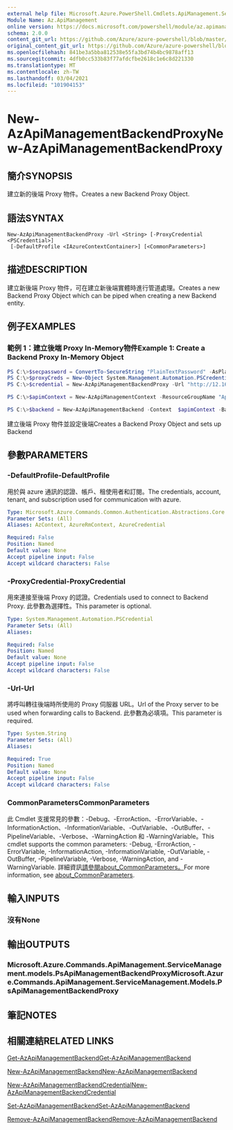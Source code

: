 ```yaml
---
external help file: Microsoft.Azure.PowerShell.Cmdlets.ApiManagement.ServiceManagement.dll-Help.xml
Module Name: Az.ApiManagement
online version: https://docs.microsoft.com/powershell/module/az.apimanagement/new-azapimanagementbackendproxy
schema: 2.0.0
content_git_url: https://github.com/Azure/azure-powershell/blob/master/src/ApiManagement/ApiManagement/help/New-AzApiManagementBackendProxy.md
original_content_git_url: https://github.com/Azure/azure-powershell/blob/master/src/ApiManagement/ApiManagement/help/New-AzApiManagementBackendProxy.md
ms.openlocfilehash: 841be3a5bba812538e55fa3bd74b4bc9878aff13
ms.sourcegitcommit: 4dfb0cc533b83f77afdcfbe2618c1e6c8d221330
ms.translationtype: MT
ms.contentlocale: zh-TW
ms.lasthandoff: 03/04/2021
ms.locfileid: "101904153"
---
```

# <span data-ttu-id="7c558-101">New-AzApiManagementBackendProxy</span><span class="sxs-lookup"><span data-stu-id="7c558-101">New-AzApiManagementBackendProxy</span></span>

## <span data-ttu-id="7c558-102">簡介</span><span class="sxs-lookup"><span data-stu-id="7c558-102">SYNOPSIS</span></span>
<span data-ttu-id="7c558-103">建立新的後端 Proxy 物件。</span><span class="sxs-lookup"><span data-stu-id="7c558-103">Creates a new Backend Proxy Object.</span></span>

## <span data-ttu-id="7c558-104">語法</span><span class="sxs-lookup"><span data-stu-id="7c558-104">SYNTAX</span></span>

```
New-AzApiManagementBackendProxy -Url <String> [-ProxyCredential <PSCredential>]
 [-DefaultProfile <IAzureContextContainer>] [<CommonParameters>]
```

## <span data-ttu-id="7c558-105">描述</span><span class="sxs-lookup"><span data-stu-id="7c558-105">DESCRIPTION</span></span>
<span data-ttu-id="7c558-106">建立新後端 Proxy 物件，可在建立新後端實體時進行管道處理。</span><span class="sxs-lookup"><span data-stu-id="7c558-106">Creates a new Backend Proxy Object which can be piped when creating a new Backend entity.</span></span>

## <span data-ttu-id="7c558-107">例子</span><span class="sxs-lookup"><span data-stu-id="7c558-107">EXAMPLES</span></span>

### <span data-ttu-id="7c558-108">範例 1：建立後端 Proxy In-Memory物件</span><span class="sxs-lookup"><span data-stu-id="7c558-108">Example 1: Create a Backend Proxy In-Memory Object</span></span>
```powershell
PS C:\>$secpassword = ConvertTo-SecureString "PlainTextPassword" -AsPlainText -Force
PS C:\>$proxyCreds = New-Object System.Management.Automation.PSCredential ("foo", $secpassword)
PS C:\>$credential = New-AzApiManagementBackendProxy -Url "http://12.168.1.1:8080" -ProxyCredential $proxyCreds

PS C:\>$apimContext = New-AzApiManagementContext -ResourceGroupName "Api-Default-WestUS" -ServiceName "contoso"

PS C:\>$backend = New-AzApiManagementBackend -Context  $apimContext -BackendId 123 -Url 'https://contoso.com/awesomeapi' -Protocol http -Title "first backend" -SkipCertificateChainValidation $true -Proxy $credential -Description "backend with proxy server"
```

<span data-ttu-id="7c558-109">建立後端 Proxy 物件並設定後端</span><span class="sxs-lookup"><span data-stu-id="7c558-109">Creates a Backend Proxy Object and sets up Backend</span></span>

## <span data-ttu-id="7c558-110">參數</span><span class="sxs-lookup"><span data-stu-id="7c558-110">PARAMETERS</span></span>

### <span data-ttu-id="7c558-111">-DefaultProfile</span><span class="sxs-lookup"><span data-stu-id="7c558-111">-DefaultProfile</span></span>
<span data-ttu-id="7c558-112">用於與 azure 通訊的認證、帳戶、租使用者和訂閱。</span><span class="sxs-lookup"><span data-stu-id="7c558-112">The credentials, account, tenant, and subscription used for communication with azure.</span></span>

```yaml
Type: Microsoft.Azure.Commands.Common.Authentication.Abstractions.Core.IAzureContextContainer
Parameter Sets: (All)
Aliases: AzContext, AzureRmContext, AzureCredential

Required: False
Position: Named
Default value: None
Accept pipeline input: False
Accept wildcard characters: False
```

### <span data-ttu-id="7c558-113">-ProxyCredential</span><span class="sxs-lookup"><span data-stu-id="7c558-113">-ProxyCredential</span></span>
<span data-ttu-id="7c558-114">用來連接至後端 Proxy 的認證。</span><span class="sxs-lookup"><span data-stu-id="7c558-114">Credentials used to connect to Backend Proxy.</span></span> <span data-ttu-id="7c558-115">此參數為選擇性。</span><span class="sxs-lookup"><span data-stu-id="7c558-115">This parameter is optional.</span></span>

```yaml
Type: System.Management.Automation.PSCredential
Parameter Sets: (All)
Aliases:

Required: False
Position: Named
Default value: None
Accept pipeline input: False
Accept wildcard characters: False
```

### <span data-ttu-id="7c558-116">-Url</span><span class="sxs-lookup"><span data-stu-id="7c558-116">-Url</span></span>
<span data-ttu-id="7c558-117">將呼叫轉往後端時所使用的 Proxy 伺服器 URL。</span><span class="sxs-lookup"><span data-stu-id="7c558-117">Url of the Proxy server to be used when forwarding calls to Backend.</span></span>
<span data-ttu-id="7c558-118">此參數為必填項。</span><span class="sxs-lookup"><span data-stu-id="7c558-118">This parameter is required.</span></span>

```yaml
Type: System.String
Parameter Sets: (All)
Aliases:

Required: True
Position: Named
Default value: None
Accept pipeline input: False
Accept wildcard characters: False
```

### <span data-ttu-id="7c558-119">CommonParameters</span><span class="sxs-lookup"><span data-stu-id="7c558-119">CommonParameters</span></span>
<span data-ttu-id="7c558-120">此 Cmdlet 支援常見的參數：-Debug、-ErrorAction、-ErrorVariable、-InformationAction、-InformationVariable、-OutVariable、-OutBuffer、-PipelineVariable、-Verbose、-WarningAction 和 -WarningVariable。</span><span class="sxs-lookup"><span data-stu-id="7c558-120">This cmdlet supports the common parameters: -Debug, -ErrorAction, -ErrorVariable, -InformationAction, -InformationVariable, -OutVariable, -OutBuffer, -PipelineVariable, -Verbose, -WarningAction, and -WarningVariable.</span></span> <span data-ttu-id="7c558-121">詳細資訊[請參閱about_CommonParameters。](http://go.microsoft.com/fwlink/?LinkID=113216)</span><span class="sxs-lookup"><span data-stu-id="7c558-121">For more information, see [about_CommonParameters](http://go.microsoft.com/fwlink/?LinkID=113216).</span></span>

## <span data-ttu-id="7c558-122">輸入</span><span class="sxs-lookup"><span data-stu-id="7c558-122">INPUTS</span></span>

### <span data-ttu-id="7c558-123">沒有</span><span class="sxs-lookup"><span data-stu-id="7c558-123">None</span></span>

## <span data-ttu-id="7c558-124">輸出</span><span class="sxs-lookup"><span data-stu-id="7c558-124">OUTPUTS</span></span>

### <span data-ttu-id="7c558-125">Microsoft.Azure.Commands.ApiManagement.ServiceManagement.models.PsApiManagementBackendProxy</span><span class="sxs-lookup"><span data-stu-id="7c558-125">Microsoft.Azure.Commands.ApiManagement.ServiceManagement.Models.PsApiManagementBackendProxy</span></span>

## <span data-ttu-id="7c558-126">筆記</span><span class="sxs-lookup"><span data-stu-id="7c558-126">NOTES</span></span>

## <span data-ttu-id="7c558-127">相關連結</span><span class="sxs-lookup"><span data-stu-id="7c558-127">RELATED LINKS</span></span>

[<span data-ttu-id="7c558-128">Get-AzApiManagementBackend</span><span class="sxs-lookup"><span data-stu-id="7c558-128">Get-AzApiManagementBackend</span></span>](./Get-AzApiManagementBackend.md)

[<span data-ttu-id="7c558-129">New-AzApiManagementBackend</span><span class="sxs-lookup"><span data-stu-id="7c558-129">New-AzApiManagementBackend</span></span>](./New-AzApiManagementBackend.md)

[<span data-ttu-id="7c558-130">New-AzApiManagementBackendCredential</span><span class="sxs-lookup"><span data-stu-id="7c558-130">New-AzApiManagementBackendCredential</span></span>](./New-AzApiManagementBackendCredential.md)

[<span data-ttu-id="7c558-131">Set-AzApiManagementBackend</span><span class="sxs-lookup"><span data-stu-id="7c558-131">Set-AzApiManagementBackend</span></span>](./Set-AzApiManagementBackend.md)

[<span data-ttu-id="7c558-132">Remove-AzApiManagementBackend</span><span class="sxs-lookup"><span data-stu-id="7c558-132">Remove-AzApiManagementBackend</span></span>](./Remove-AzApiManagementBackend.md)
